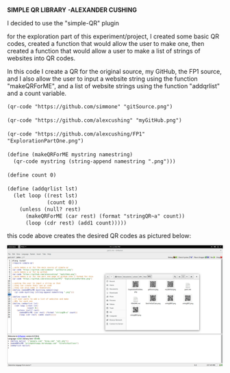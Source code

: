 **SIMPLE QR LIBRARY**
**-ALEXANDER CUSHING**

I decided to use the "simple-QR" plugin

for the exploration part of this experiment/project,
I created some basic QR codes, created a function that
would allow the user to make one, then created a function
that would allow a user to make a list of strings of
websites into QR codes.

In this code I create a QR for the original source, my GitHub, the FP1 source,
and I also allow the user to input a website string using the function
"makeQRForME", and a list of website strings using the function "addqrlist" and a
count variable.

```racket
(qr-code "https://github.com/simmone" "gitSource.png")

(qr-code "https://github.com/alexcushing" "myGitHub.png")

(qr-code "https://github.com/alexcushing/FP1" "ExplorationPartOne.png")

(define (makeQRForME mystring namestring)
  (qr-code mystring (string-append namestring ".png")))

(define count 0)

(define (addqrlist lst)
  (let loop ((rest lst)
             (count 0))
    (unless (null? rest)
      (makeQRForME (car rest) (format "stringQR~a" count))
      (loop (cdr rest) (add1 count)))))
```

this code above creates the desired QR codes as pictured below:

![outputted QR codes](https://github.com/alexcushing/FP1/blob/master/example%20of%20it%20working.png "QR CODES")
